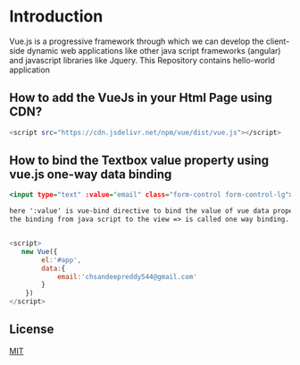 # Introduction

Vue.js is a progressive framework through which we can develop the client-side dynamic web applications like other java script frameworks (angular) and javascript libraries like Jquery. This Repository contains hello-world application

## How to add the VueJs in your Html Page using CDN?

```bash
<script src="https://cdn.jsdelivr.net/npm/vue/dist/vue.js"></script>
```

## How to bind the Textbox value property using vue.js one-way data binding

```index.html
<input type="text" :value="email" class="form-control form-control-lg">

here ':value' is vue-bind directive to bind the value of vue data property (i.e. email)
the binding from java script to the view => is called one way binding.

```

```myvue.js

<script>
   new Vue({
        el:'#app',
        data:{
            email:'chsandeepreddy544@gmail.com'
        }
    })
</script>
```

## License
[MIT](https://choosealicense.com/licenses/mit/)
